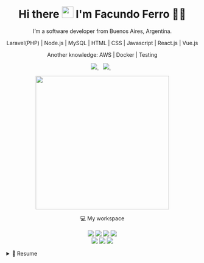 
<h1 align='center'>
  Hi there <img src="https://user-images.githubusercontent.com/1303154/88677602-1635ba80-d120-11ea-84d8-d263ba5fc3c0.gif" width="30"> I'm Facundo Ferro 👨‍💻
</h1>

<p align='center'>
I’m a software developer from Buenos Aires, Argentina.
</p>
<p align='center'>
Laravel(PHP) | Node.js | MySQL | HTML | CSS | Javascript | React.js | Vue.js
 </p>
<p align='center'>
 Another knowledge: AWS | Docker | Testing
</p>



<p align='center'>
  
  <a href="https://www.linkedin.com/in/facundo-m-ferro/">
    <img src="https://img.shields.io/badge/linkedin-%230077B5.svg?&style=for-the-badge&logo=linkedin&logoColor=white" />
  </a>&nbsp;&nbsp;
  <a href="https://twitter.com/faqundoDev">
    <img src="https://img.shields.io/twitter/follow/faqundoDev.svg?style=social&label=Follow?&style=for-the-badge&logo=twitter&logoColor=white" />        
  </a>&nbsp;&nbsp;
  
</p>

<p align='center'>
  <a href="#"><img src="https://github-readme-stats.vercel.app/api?username=faqundo&show_icons=true&count_private=true&theme=dark" width="350"></a>
</p>

<p align='center'>
  💻 My workspace<br/><br/>
  <img src="https://img.shields.io/badge/Windows 11-blue?&style=for-the-badge&logo=windows&logoColor=white" />
  <img src="https://img.shields.io/badge/Intel-CoreI5-red?&style=for-the-badge&logo=intel&logoColor=white" />
  <img src="https://img.shields.io/badge/RAM-8GB-%230071C5.svg?&style=for-the-badge&logoColor=white" />
  <img src="https://img.shields.io/badge/Intel-UHD%20Graphics%20G1-green?&style=for-the-badge&logo=intel&logoColor=white" />
  </br>
  <img src="https://img.shields.io/badge/ubuntu-orange.svg?&style=for-the-badge&logo=ubuntu&logoColor=white" />
  <img src="https://img.shields.io/badge/Intel-CoreI5-red?&style=for-the-badge&logo=intel&logoColor=white" />
  <img src="https://img.shields.io/badge/RAM-8GB-%230071C5.svg?&style=for-the-badge&logoColor=white" />
</p>


<details>
  <summary>📃 Resume</summary>


## Education

- 📖 **University**\
📆 2019 - moment\
📍 **Universidad de Buenos Aires** - Buenos Aires, Argentina
📝 **Software engineer**
 
- 📖 **Bootcamps**\
📆 2019 \
📍 **Comunidad IT ** - Buenos Aires, Argentina
📝 **Bootcamp Fullstack - React.js/Node.js** \
 \
📆 2020 \
📍 **CoderHouse ** - Buenos Aires, Argentina
📝 **Bootcamp Fullstack - React.js/Node.js**


## Experience

<div align='center'>

<img align="right" src="https://img.shields.io/badge/Docker-3498DB?logo=docker&logoColor=white" />
<img align="right" src="https://img.shields.io/badge/Slack-4A154B?logo=slack&logoColor=white" />
<img align="right" src="https://img.shields.io/badge/Linux-181717?logo=linux&logoColor=white" />
<img align="right" src="https://img.shields.io/badge/Github-181717?logo=github&logoColor=white" />
<img align="right" src="https://img.shields.io/badge/AWS-181717?logo=amazon&logoColor=white" />
<img align="right" src="https://img.shields.io/badge/MySQL-3498DB?logo=mysql&logoColor=white" />
<img align="right" src="https://img.shields.io/badge/React-E34F26?logo=javascript&logoColor=white" />
<img align="right" src="https://img.shields.io/badge/Vue-E34F26?logo=javascript&logoColor=white" />
<img align="right" src="https://img.shields.io/badge/JavaScript-E34F26?logo=javascript&logoColor=white" />
<img align="right" src="https://img.shields.io/badge/Node-181717?logo=node&logoColor=white" />
<img align="right" src="https://img.shields.io/badge/Laravel-3498DB?logo=laravel&logoColor=white" />
 
 </div>\

- 👨‍💻 **Fullstack Developer**\
📆 2021 - moment\
📍 **CargoFive** - Remote, Portugal
 
 - 👨‍💻 **Assistant teacher- Fullstack React/Node **\
📆 2021 - moment\
📍 **DigitalHouse** - Remote, Argentina
 
  - 👨‍💻 **IT Volunteer Mentor **\
📆 2021 - moment\
📍 **Programa Empujar** - Remote, Argentina
 
 - 👨‍💻 **Fullstack developer**\
📆 2020 - 2021\
📍 **Werden IT** - Buenos Aires, Argentina
 
 - 👨‍💻 **Fullstack developer**\
📆 2020 - 2021\
📍 **IT Rock** - Buenos Aires, Argentina
 
 - 👨‍💻 **Node Developer / Team Leader for Telefonica Proyect**\
📆 2019 - 2020\
📍 **BOTMAKER** - Buenos Aires, Argentina

## Technical information

<img align="right" src="https://img.shields.io/badge/LinuxLite-294172?logo=linux&logoColor=white" />
<img align="right" src="https://img.shields.io/badge/Ubuntu-E95420?logo=ubuntu&logoColor=white" />
<img align="right" src="https://img.shields.io/badge/Windows 11-0078D6?logo=windows&logoColor=white" />

**Operating Systems**


</details>


  
